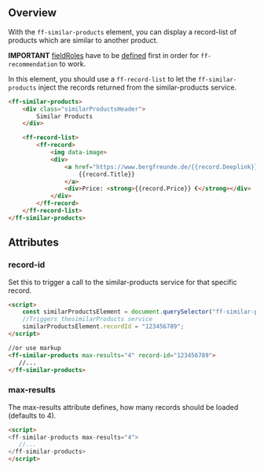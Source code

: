 ## Overview
With the `ff-similar-products` element, you can display a record-list of products which are similar to another product.

**IMPORTANT** [fieldRoles](/documentation/4.x/field-roles) have to be [defined](/documentation/3.0/field-roles)
first in order for `ff-recommendation` to work.

In this element, you should use a `ff-record-list` to let the `ff-similar-products` inject the records returned from the similar-products service.

```html
<ff-similar-products>
    <div class="similarProductsHeader">
        Similar Products
    </div>

    <ff-record-list>
        <ff-record>
            <img data-image>
            <div>
                <a href="https://www.bergfreunde.de/{{record.Deeplink}}" data-action="redirect">
                    {{record.Title}}
                </a>
                <div>Price: <strong>{{record.Price}} €</strong></div>
            </div>
        </ff-record>
    </ff-record-list>
</ff-similar-products>
```

## Attributes
### record-id
Set this to trigger a call to the similar-products service for that specific record.
```html
<script>
    const similarProductsElement = document.querySelector("ff-similar-products");
    //Triggers thesimilarProducts service
    similarProductsElement.recordId = "123456789";
</script>

//or use markup
<ff-similar-products max-results="4" record-id="123456789">
   //...
</ff-similar-products>
```

### max-results
The max-results attribute defines, how many records should be loaded (defaults to 4).
```html
<script>
<ff-similar-products max-results="4">
   //...
</ff-similar-products>
</script>
```

